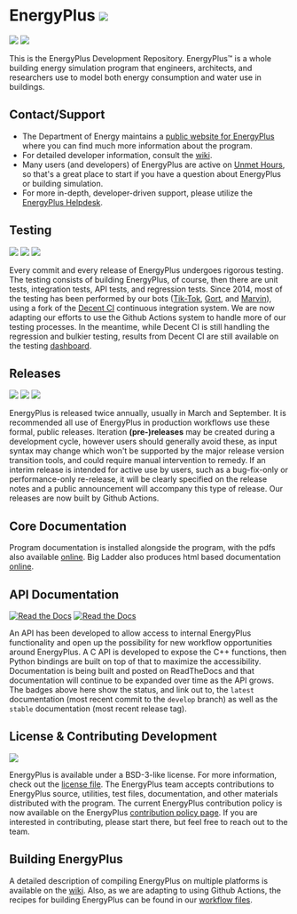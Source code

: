  EnergyPlus [![](https://img.shields.io/github/release/NREL/energyplus.svg)](https://github.com/NREL/EnergyPlus/releases/latest)
==========

[![](https://img.shields.io/github/downloads/NREL/EnergyPlus/latest/total?color=5AC451)](https://github.com/NREL/EnergyPlus/releases/latest)
[![](https://img.shields.io/github/downloads/nrel/energyplus/total.svg?color=5AC451&label=downloads_since_v8.1)](https://github.com/NREL/EnergyPlus/releases)

This is the EnergyPlus Development Repository.  EnergyPlus™ is a whole building energy simulation program that engineers, architects, and researchers use to model both energy consumption and water use in buildings.

## Contact/Support

 - The Department of Energy maintains a [public website for EnergyPlus](https://energyplus.net) where you can find much more information about the program.
 - For detailed developer information, consult the [wiki](https://github.com/nrel/EnergyPlusTeam/wiki).
 - Many users (and developers) of EnergyPlus are active on [Unmet Hours](https://unmethours.com/), so that's a great place to start if you have a question about EnergyPlus or building simulation.
 - For more in-depth, developer-driven support, please utilize the [EnergyPlus Helpdesk](https://energyplushelp.freshdesk.com/).

## Testing

[![](https://github.com/NREL/EnergyPlus/workflows/Custom%20Check/badge.svg)](https://github.com/NREL/EnergyPlus/actions/workflows/custom_check.yml) 
[![](https://github.com/NREL/EnergyPlus/workflows/Documentation/badge.svg)](https://github.com/NREL/EnergyPlus/actions/workflows/documentation.yml) 
[![](https://github.com/NREL/EnergyPlus/workflows/CppCheck/badge.svg)](https://github.com/NREL/EnergyPlus/actions/workflows/cppcheck.yml)

Every commit and every release of EnergyPlus undergoes rigorous testing.
The testing consists of building EnergyPlus, of course, then there are unit tests, integration tests, API tests, and regression tests.
Since 2014, most of the testing has been performed by our bots ([Tik-Tok](https://github.com/nrel-bot), [Gort](https://github.com/nrel-bot-2), and [Marvin](https://github.com/nrel-bot-3)), using a fork of the [Decent CI](https://github.com/lefticus/decent_ci) continuous integration system.
We are now adapting our efforts to use the Github Actions system to handle more of our testing processes.
In the meantime, while Decent CI is still handling the regression and bulkier testing, results from Decent CI are still available on the testing [dashboard](https://myoldmopar.github.io/EnergyPlusBuildResults/).

## Releases

[![](https://github.com/NREL/EnergyPlus/workflows/Windows%20Releases/badge.svg)](https://github.com/NREL/EnergyPlus/actions/workflows/windows_release.yml) 
[![](https://github.com/NREL/EnergyPlus/workflows/Mac%20Releases/badge.svg)](https://github.com/NREL/EnergyPlus/actions/workflows/mac_release.yml) 
[![](https://github.com/NREL/EnergyPlus/workflows/Linux%20Releases/badge.svg)](https://github.com/NREL/EnergyPlus/actions/workflows/linux_release.yml)

EnergyPlus is released twice annually, usually in March and September.
It is recommended all use of EnergyPlus in production workflows use these formal, public releases.
Iteration **(pre-)releases** may be created during a development cycle, however users should generally avoid these, as input syntax may change which won't be supported by the major release version transition tools, and could require manual intervention to remedy.
If an interim release is intended for active use by users, such as a bug-fix-only or performance-only re-release, it will be clearly specified on the release notes and a public announcement will accompany this type of release.
Our releases are now built by Github Actions.

## Core Documentation

Program documentation is installed alongside the program, with the pdfs also available [online](https://energyplus.net/documentation).
Big Ladder also produces html based documentation [online](http://bigladdersoftware.com/epx/docs/).

## API Documentation

[![Read the Docs](https://img.shields.io/readthedocs/energyplus?label=docs%20%28latest%29&color=5AC451)](https://energyplus.readthedocs.io/en/latest/)
[![Read the Docs](https://img.shields.io/readthedocs/energyplus?label=docs%20%28stable%29&color=5AC451)](https://energyplus.readthedocs.io/en/stable/)

An API has been developed to allow access to internal EnergyPlus functionality and open up the possibility for new workflow opportunities around EnergyPlus.
A C API is developed to expose the C++ functions, then Python bindings are built on top of that to maximize the accessibility.
Documentation is being built and posted on ReadTheDocs and that documentation will continue to be expanded over time as the API grows.
The badges above here show the status, and link out to, the `latest` documentation (most recent commit to the `develop` branch) as well as the `stable` documentation (most recent release tag).

## License & Contributing Development

[![](https://img.shields.io/badge/license-BSD--3--like-5AC451.svg)](https://github.com/NREL/EnergyPlus/blob/develop/LICENSE.txt)

EnergyPlus is available under a BSD-3-like license.
For more information, check out the [license file](https://github.com/NREL/EnergyPlus/blob/develop/LICENSE.txt).
The EnergyPlus team accepts contributions to EnergyPlus source, utilities, test files, documentation, and other materials distributed with the program.
The current EnergyPlus contribution policy is now available on the EnergyPlus [contribution policy page](https://www.energyplus.net/contributing).
If you are interested in contributing, please start there, but feel free to reach out to the team.

## Building EnergyPlus

A detailed description of compiling EnergyPlus on multiple platforms is available on the [wiki](https://github.com/NREL/EnergyPlus/wiki/Building-EnergyPlus).
Also, as we are adapting to using Github Actions, the recipes for building EnergyPlus can be found in our [workflow files](https://github.com/NREL/EnergyPlus/tree/develop/.github/workflows).
